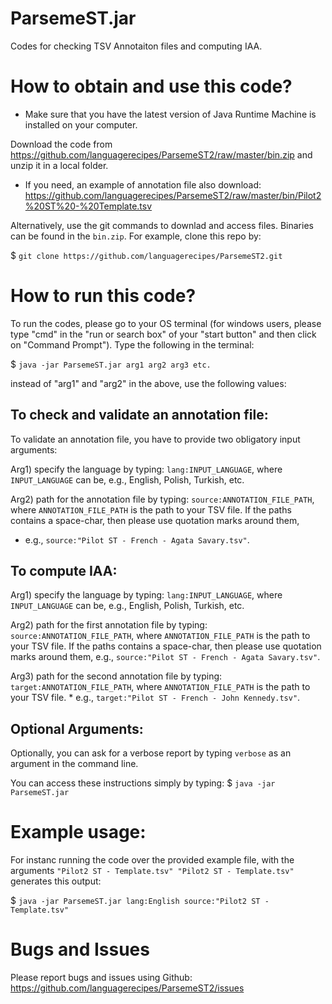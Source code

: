 # ParsemeST.jar
Codes for checking TSV Annotaiton files and computing IAA. 


# How to obtain and use this code? 
* Make sure that you have the latest version of Java Runtime Machine is installed on your computer.  

Download the code from https://github.com/languagerecipes/ParsemeST2/raw/master/bin.zip and unzip it in a local folder.
 * If you need, an example of annotation file also download: https://github.com/languagerecipes/ParsemeST2/raw/master/bin/Pilot2%20ST%20-%20Template.tsv 

Alternatively, use the git commands to downlad and access files. Binaries can be found in the `bin.zip`. For example, clone this repo by:

$ ```git clone https://github.com/languagerecipes/ParsemeST2.git```

# How to run this code? 
To run the codes, please go to your OS terminal (for windows users, please type "cmd" in the "run or search box" of your "start button" and then click on "Command Prompt"). Type the following in the terminal:

$ ```java -jar ParsemeST.jar arg1 arg2 arg3 etc.```

instead of "arg1" and "arg2" in the above, use the following values:

## To check and validate an annotation file: 
To validate an annotation file, you have to provide two obligatory input arguments:

 Arg1) specify the language by typing: ```lang:INPUT_LANGUAGE```, where ```INPUT_LANGUAGE``` can be, e.g., English, Polish, Turkish, etc.
 
 Arg2) path for the annotation file by typing: ```source:ANNOTATION_FILE_PATH```, where ```ANNOTATION_FILE_PATH``` is the path to your TSV file. If the paths contains a space-char, then please use quotation marks around them,
 * e.g., ```source:"Pilot ST - French - Agata Savary.tsv"```.

## To compute IAA: 

 Arg1) specify the language by typing: ```lang:INPUT_LANGUAGE```, where ```INPUT_LANGUAGE``` can be, e.g., English, Polish, Turkish, etc.
 
 Arg2) path for the first annotation file by typing: ```source:ANNOTATION_FILE_PATH```, where ```ANNOTATION_FILE_PATH``` is the path to your TSV file. If the paths contains a space-char, then please use quotation marks around them, e.g., ```source:"Pilot ST - French - Agata Savary.tsv"```.
 
 Arg3) path for the second annotation file by typing: ```target:ANNOTATION_FILE_PATH```, where ```ANNOTATION_FILE_PATH``` is the path to your TSV file. * e.g., ```target:"Pilot ST - French - John Kennedy.tsv"```.

## Optional Arguments: 
Optionally, you can ask for a verbose report by typing ```verbose``` as an argument in the command line. 

You can access these instructions simply by typing:
$ ```java -jar ParsemeST.jar```
		 
# Example usage:

For instanc running the code over the provided example file, with the arguments ```"Pilot2 ST - Template.tsv" "Pilot2 ST - Template.tsv"``` generates this output:

$ ```java -jar ParsemeST.jar lang:English source:"Pilot2 ST - Template.tsv"```

# Bugs and Issues
Please report bugs and issues using Github: https://github.com/languagerecipes/ParsemeST2/issues 

